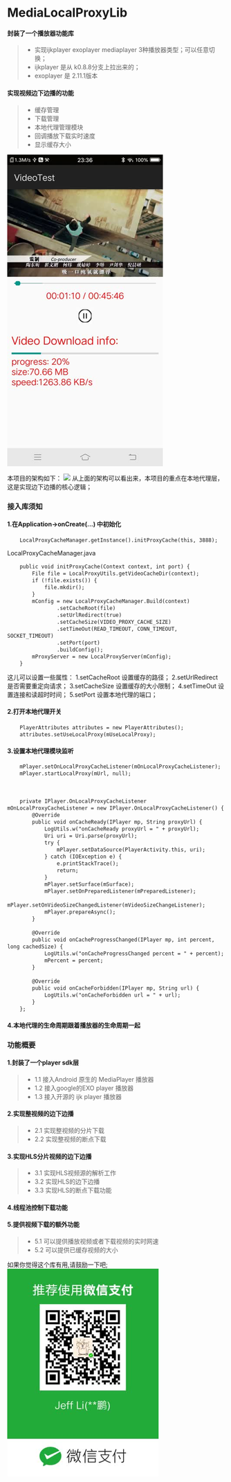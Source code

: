 # MediaLocalProxyLib
#### 封装了一个播放器功能库
> * 实现ijkplayer  exoplayer mediaplayer 3种播放器类型；可以任意切换；
> * ijkplayer 是从 k0.8.8分支上拉出来的；
> * exoplayer 是 2.11.1版本
#### 实现视频边下边播的功能
> * 缓存管理
> * 下载管理
> * 本地代理管理模块
> * 回调播放下载实时速度
> * 显示缓存大小

![](./files/Screenshot.jpg)

本项目的架构如下：
![](./files/LocalProxy.png)
从上面的架构可以看出来，本项目的重点在本地代理层，这是实现边下边播的核心逻辑；


### 接入库须知
#### 1.在Application->onCreate(...) 中初始化
```
    LocalProxyCacheManager.getInstance().initProxyCache(this, 3888);
```

LocalProxyCacheManager.java
```
    public void initProxyCache(Context context, int port) {
        File file = LocalProxyUtils.getVideoCacheDir(context);
        if (!file.exists()) {
            file.mkdir();
        }
        mConfig = new LocalProxyCacheManager.Build(context)
                .setCacheRoot(file)
                .setUrlRedirect(true)
                .setCacheSize(VIDEO_PROXY_CACHE_SIZE)
                .setTimeOut(READ_TIMEOUT, CONN_TIMEOUT, SOCKET_TIMEOUT)
                .setPort(port)
                .buildConfig();
        mProxyServer = new LocalProxyServer(mConfig);
    }
```
这儿可以设置一些属性：
1.setCacheRoot     设置缓存的路径；
2.setUrlRedirect   是否需要重定向请求；
3.setCacheSize     设置缓存的大小限制；
4.setTimeOut       设置连接和读超时时间；
5.setPort          设置本地代理的端口；
#### 2.打开本地代理开关
```
    PlayerAttributes attributes = new PlayerAttributes();
    attributes.setUseLocalProxy(mUseLocalProxy);
```
#### 3.设置本地代理模块监听
```
    mPlayer.setOnLocalProxyCacheListener(mOnLocalProxyCacheListener);
    mPlayer.startLocalProxy(mUrl, null);



    private IPlayer.OnLocalProxyCacheListener mOnLocalProxyCacheListener = new IPlayer.OnLocalProxyCacheListener() {
        @Override
        public void onCacheReady(IPlayer mp, String proxyUrl) {
            LogUtils.w("onCacheReady proxyUrl = " + proxyUrl);
            Uri uri = Uri.parse(proxyUrl);
            try {
                mPlayer.setDataSource(PlayerActivity.this, uri);
            } catch (IOException e) {
                e.printStackTrace();
                return;
            }
            mPlayer.setSurface(mSurface);
            mPlayer.setOnPreparedListener(mPreparedListener);
            mPlayer.setOnVideoSizeChangedListener(mVideoSizeChangeListener);
            mPlayer.prepareAsync();
        }

        @Override
        public void onCacheProgressChanged(IPlayer mp, int percent, long cachedSize) {
            LogUtils.w("onCacheProgressChanged percent = " + percent);
            mPercent = percent;
        }

        @Override
        public void onCacheForbidden(IPlayer mp, String url) {
            LogUtils.w("onCacheForbidden url = " + url);
        }
    };
```
#### 4.本地代理的生命周期跟着播放器的生命周期一起


### 功能概要
#### 1.封装了一个player sdk层
> * 1.1 接入Android 原生的 MediaPlayer 播放器
> * 1.2 接入google的EXO player 播放器
> * 1.3 接入开源的 ijk player 播放器
#### 2.实现整视频的边下边播
> * 2.1 实现整视频的分片下载
> * 2.2 实现整视频的断点下载
#### 3.实现HLS分片视频的边下边播
> * 3.1 实现HLS视频源的解析工作
> * 3.2 实现HLS的边下边播
> * 3.3 实现HLS的断点下载功能
#### 4.线程池控制下载功能
#### 5.提供视频下载的额外功能
> * 5.1 可以提供播放视频或者下载视频的实时网速
> * 5.2 可以提供已缓存视频的大小

如果你觉得这个库有用,请鼓励一下吧;
![](./files/ErWeiMa.jpg)
